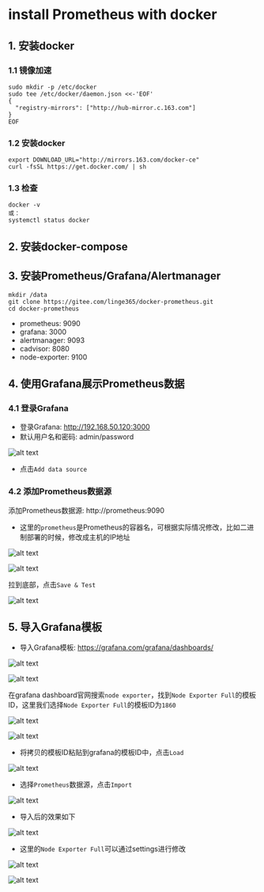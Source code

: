 # install Prometheus with docker

## 1. 安装docker

### 1.1 镜像加速
```
sudo mkdir -p /etc/docker
sudo tee /etc/docker/daemon.json <<-'EOF'
{
  "registry-mirrors": ["http://hub-mirror.c.163.com"]
}
EOF
```

### 1.2 安装docker
```
export DOWNLOAD_URL="http://mirrors.163.com/docker-ce"
curl -fsSL https://get.docker.com/ | sh
```

### 1.3 检查
```
docker -v
或：
systemctl status docker
```

## 2. 安装docker-compose


## 3. 安装Prometheus/Grafana/Alertmanager
```
mkdir /data
git clone https://gitee.com/linge365/docker-prometheus.git
cd docker-prometheus
```
* prometheus: 9090
* grafana: 3000
* alertmanager: 9093
* cadvisor: 8080
* node-exporter: 9100

## 4. 使用Grafana展示Prometheus数据

### 4.1 登录Grafana
* 登录Grafana: http://192.168.50.120:3000
* 默认用户名和密码: admin/password

![alt text](image.png)
* 点击`Add data source`

### 4.2 添加Prometheus数据源
添加Prometheus数据源: http://prometheus:9090
* 这里的`prometheus`是Prometheus的容器名，可根据实际情况修改，比如二进制部署的时候，修改成主机的IP地址

![alt text](8ada9fab-745a-4360-9eaa-f70718225ad4.png)

![alt text](image-1.png)

拉到底部，点击`Save & Test`

![alt text](image-2.png)

## 5. 导入Grafana模板
* 导入Grafana模板: https://grafana.com/grafana/dashboards/

![alt text](image-3.png)

![alt text](image-4.png)

在grafana dashboard官网搜索`node exporter`，找到`Node Exporter Full`的模板ID，这里我们选择`Node Exporter Full`的模板ID为`1860`

![alt text](image-5.png)

![alt text](image-6.png)

* 将拷贝的模板ID粘贴到grafana的模板ID中，点击`Load`

![alt text](image-7.png)

* 选择`Prometheus`数据源，点击`Import`

![alt text](image-8.png)

* 导入后的效果如下

![alt text](image-9.png)

* 这里的`Node Exporter Full`可以通过settings进行修改

![alt text](image-10.png)

![alt text](image-11.png)

